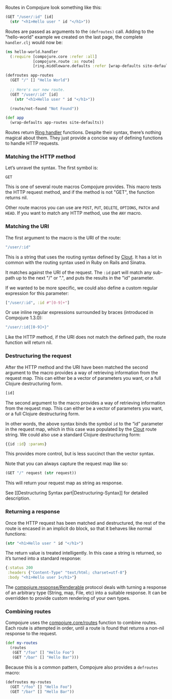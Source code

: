 Routes in Compojure look something like this:

```clojure
(GET "/user/:id" [id]
  (str "<h1>Hello user " id "</h1>"))
```

Routes are passed as arguments to the `(defroutes)` call.  Adding to the "hello-world" example we created on the last page, the complete `handler.clj` would now be:

```clojure
(ns hello-world.handler
  (:require [compojure.core :refer :all]
            [compojure.route :as route]
            [ring.middleware.defaults :refer [wrap-defaults site-defaults]]))

(defroutes app-routes
  (GET "/" [] "Hello World")
  
  ;; Here's our new route.
  (GET "/user/:id" [id]
    (str "<h1>Hello user " id "</h1>"))

  (route/not-found "Not Found"))

(def app
  (wrap-defaults app-routes site-defaults))
```

Routes return [Ring handler](https://github.com/ring-clojure/ring/wiki/Concepts#handlers) functions. Despite their syntax, there’s nothing magical about them. They just provide a concise way of defining functions to handle HTTP requests.


### Matching the HTTP method

Let’s unravel the syntax. The first symbol is:

`GET`

This is one of several route macros Compojure provides. This macro tests the HTTP request method, and if the method is not "GET", the function returns nil.

Other route macros you can use are `POST`, `PUT`, `DELETE`, `OPTIONS`, `PATCH` and `HEAD`. If you want to match any HTTP method, use the `ANY` macro.

### Matching the URI

The first argument to the macro is the URI of the route:

```clojure
"/user/:id"
```

This is a string that uses the routing syntax defined by [Clout](https://github.com/weavejester/clout). It has a lot in common with the routing syntax used in Ruby on Rails and Sinatra.

It matches against the URI of the request. The `:id` part will match any sub-path up to the next "/" or ".", and puts the results in the "id" parameter.

If we wanted to be more specific, we could also define a custom regular expression for this parameter:

```clojure
["/user/:id", :id #"[0-9]+"]
```

Or use inline regular expressions surrounded by braces (introduced in Compojure 1.3.0):

```clojure
"/user/:id{[0-9]+}"
```

Like the HTTP method, if the URI does not match the defined path, the route function will return nil.

### Destructuring the request

After the HTTP method and the URI have been matched the second argument to the macro provides a way of retrieving information from the request map. This can either be a vector of parameters you want, or a full Clojure destructuring form.

```clojure
[id]
```

The second argument to the macro provides a way of retrieving information from the request map. This can either be a vector of parameters you want, or a full Clojure destructuring form.

In other words, the above syntax binds the symbol `id` to the “id” parameter in the request map, which in this case was populated by the [Clout](https://github.com/weavejester/clout) route string. We could also use a standard Clojure destructuring form:

```clojure
{{id :id} :params}
```

This provides more control, but is less succinct than the vector syntax.

Note that you can always capture the request map like so:

```clojure
(GET "/" request (str request))
```

This will return your request map as string as response.

See [[Destructuring Syntax part|Destructuring-Syntax]] for detailed description.

### Returning a response

Once the HTTP request has been matched and destructured, the rest of the route is encased in an implicit do block, so that it behaves like normal functions:

```clojure
(str "<h1>Hello user " id "</h1>")
```

The return value is treated intelligently. In this case a string is returned, so it’s turned into a standard response:

```clojure
{:status 200
 :headers {"Content-Type" "text/html; charset=utf-8"}
 :body "<h1>Hello user 1</h1>"}
```

The [compojure.response/Renderable](https://weavejester.github.io/compojure/compojure.response.html) protocol deals with turning a response of an arbitrary type (String, map, File, etc) into a suitable response. It can be overridden to provide custom rendering of your own types.

### Combining routes

Compojure uses the [compojure.core/routes](https://weavejester.github.io/compojure/compojure.core.html#var-routes) function to combine routes. Each route is attempted in order, until a route is found that returns a non-nil response to the request.

```clojure
(def my-routes
  (routes
   (GET "/foo" [] "Hello Foo")
   (GET "/bar" [] "Hello Bar")))
```

Because this is a common pattern, Compojure also provides a `defroutes` macro:

```clojure
(defroutes my-routes
  (GET "/foo" [] "Hello Foo")
  (GET "/bar" [] "Hello Bar"))
```

